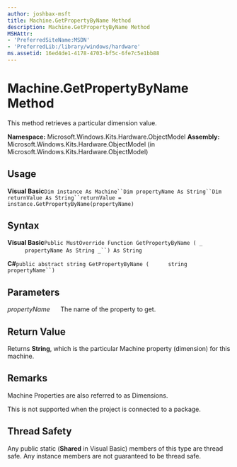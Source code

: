 ```yaml
---
author: joshbax-msft
title: Machine.GetPropertyByName Method
description: Machine.GetPropertyByName Method
MSHAttr:
- 'PreferredSiteName:MSDN'
- 'PreferredLib:/library/windows/hardware'
ms.assetid: 16ed4de1-4178-4703-bf5c-6fe7c5e1bb88
---
```


# Machine.GetPropertyByName Method


This method retrieves a particular dimension value.

**Namespace:** Microsoft.Windows.Kits.Hardware.ObjectModel **Assembly:** Microsoft.Windows.Kits.Hardware.ObjectModel (in Microsoft.Windows.Kits.Hardware.ObjectModel)

## Usage


**Visual Basic**`Dim instance As Machine``Dim propertyName As String``Dim returnValue As String``returnValue = instance.GetPropertyByName(propertyName)`

## Syntax


**Visual Basic**`Public MustOverride Function GetPropertyByName ( _`           `propertyName As String _``) As String`

**C#**`public abstract string GetPropertyByName (`           `string propertyName``)`

## Parameters


*propertyName*      The name of the property to get.

## Return Value


Returns **String**, which is the particular Machine property (dimension) for this machine.

## Remarks


Machine Properties are also referred to as Dimensions.

This is not supported when the project is connected to a package.

## Thread Safety


Any public static (**Shared** in Visual Basic) members of this type are thread safe. Any instance members are not guaranteed to be thread safe.

 

 






